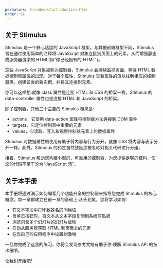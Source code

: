 ```yaml
---
permalink: /handbook/introduction.html
order: 01
---
```


## 关于 Stimulus

Stimulus 是一个野心适度的 JavaScript 框架。与其他前端框架不同，Stimulus 旨在通过使用简单的注释将 JavaScript 对象连接到页面上的元素，从而增强静态或服务器渲染的 HTML(即“你已经拥有的 HTML”)。

这些 JavaScript 对象被称为控制器，Stimulus 会持续监视页面，等待 HTML 数据控制器属性的出现。对于每个属性，Stimulus 查看属性的值以找到相应的控制器类，创建该类的新实例，并将其连接到元素。

你可以这样想:就像 class 属性是连接 HTML 和 CSS 的桥梁一样，Stimulus 的 data-controller 属性也是连接 HTML 和 JavaScript 的桥梁。

除了控制器，其他三个主要的 Stimulus 概念是:

- actions，它使用 data-action 属性将控制器方法连接到 DOM 事件
- targets，它定位控制器中重要的元素
- values，它读取、写入和观察控制器元素上的数据属性

Stimulus 对数据属性的使用有助于将内容与行为分开，就像 CSS 将内容与表示分开一样。此外，Stimulus 的约定自然鼓励您按名称对相关代码进行分组。

接着，Stimulus 帮助您构建小型的、可重用的控制器，为您提供足够的结构，使您的代码不至于沦为“JavaScript 汤”。

## 关于本手册

本手册将通过演示如何编写几个功能齐全的控制器来指导您完成 Stimulus 的核心概念。每一章都建立在前一章的基础上;从头到尾，您将学习如何:

- 在文本字段中打印致姓名的问候语
- 当单击按钮时，将文本从文本字段复制到系统剪贴板
- 浏览包含多个幻灯片的幻灯片放映
- 自动从服务器获取 HTML 到页面上的元素
- 在您自己的应用程序中设置刺激物

一旦你完成了这里的练习，你将会发现参考文档有助于你·理解 Stimulus API 的技术细节。

让我们开始吧!
